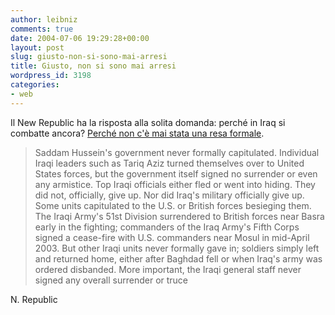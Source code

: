 ```yaml
---
author: leibniz
comments: true
date: 2004-07-06 19:29:28+00:00
layout: post
slug: giusto-non-si-sono-mai-arresi
title: Giusto, non si sono mai arresi
wordpress_id: 3198
categories:
- web
---
```


Il New Republic ha la risposta alla solita domanda: perché in Iraq si combatte ancora? [Perché non c'è mai stata una resa formale](http://www.tnr.com/doc.mhtml?i=express&s=easterbrook070204). 





> 

> 
> Saddam Hussein's government never formally capitulated. Individual Iraqi leaders such as Tariq Aziz turned themselves over to United States forces, but the government itself signed no surrender or even any armistice. Top Iraqi officials either fled or went into hiding. They did not, officially, give up. Nor did Iraq's military officially give up. Some units capitulated to the U.S. or British forces besieging them. The Iraqi Army's 51st Division surrendered to British forces near Basra early in the fighting; commanders of the Iraq Army's Fifth Corps signed a cease-fire with U.S. commanders near Mosul in mid-April 2003. But other Iraqi units never formally gave in; soldiers simply left and returned home, either after Baghdad fell or when Iraq's army was ordered disbanded. More important, the Iraqi general staff never signed any overall surrender or truce
> 
> 



N. Republic
